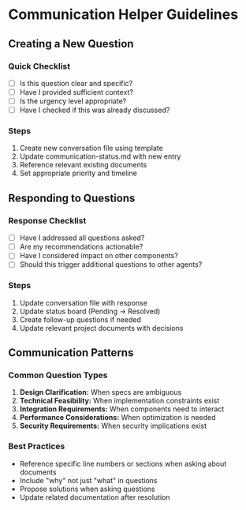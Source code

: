 # Communication Helper Guidelines

## Creating a New Question

### Quick Checklist
- [ ] Is this question clear and specific?
- [ ] Have I provided sufficient context?
- [ ] Is the urgency level appropriate?
- [ ] Have I checked if this was already discussed?

### Steps
1. Create new conversation file using template
2. Update communication-status.md with new entry
3. Reference relevant existing documents
4. Set appropriate priority and timeline

## Responding to Questions

### Response Checklist
- [ ] Have I addressed all questions asked?
- [ ] Are my recommendations actionable?
- [ ] Have I considered impact on other components?
- [ ] Should this trigger additional questions to other agents?

### Steps
1. Update conversation file with response
2. Update status board (Pending → Resolved)
3. Create follow-up questions if needed
4. Update relevant project documents with decisions

## Communication Patterns

### Common Question Types
1. **Design Clarification:** When specs are ambiguous
2. **Technical Feasibility:** When implementation constraints exist
3. **Integration Requirements:** When components need to interact
4. **Performance Considerations:** When optimization is needed
5. **Security Requirements:** When security implications exist

### Best Practices
- Reference specific line numbers or sections when asking about documents
- Include "why" not just "what" in questions
- Propose solutions when asking questions
- Update related documentation after resolution